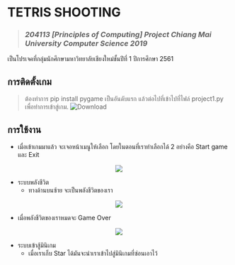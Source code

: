 # TETRIS SHOOTING 
> ### *204113 [Principles of Computing] Project Chiang Mai University Computer Science 2019*
เป็นโปรเจคที่กลุ่มนักศึกษามหาวิทยาลัยเชียงใหม่ชั้นปีที่ 1 ปีการศึกษา 2561

## การติดตั้งเกม
> ต้องทำการ pip install pygame เป็นอันดับแรก แล้วต่อไปที่เข้าไปที่ไฟล์ project1.py เพื่อทำการเข้าสู่เกม.
![Download](https://www.img.in.th/images/c62fd314fa73ab7668322471d2c3d110.jpg "Download")

## การใช้งาน
- เมื่อเข้าเกมมาแล้ว จะเจอหน้าเมนูให้เลือก โดยในตอนที่เราทำเลือกได้ 2 อย่างคือ Start game และ Exit

<p align="center">
  <img src="https://www.img.in.th/images/5ef8266cbe20fd27ad9e8560a46d35e1.jpg"/>
</p>

- ระบบพลังชีวิต 
    - ทางด้านบนซ้าย จะเป็นพลังชีวิตของเรา 
<p align="center">
  <img src="https://www.img.in.th/images/413b82bae15a4f95c5232fccc60b493b.jpg"/>
</p>

- เมื่อพลังชีวิตของเราหมดจะ Game Over
<p align="center">
  <img src="https://www.img.in.th/images/ddda5a4fe33ce2972e35d33768d044ba.jpg"/>
</p>

- ระบบเข้าสู้มินิเกม 
  - เมื่อเราเก็บ Star ได้มันจะนำเราเข้าไปสู่มินิเกมที่ซ่อนเอาไว้

